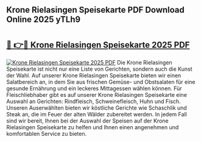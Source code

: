 ## Krone Rielasingen Speisekarte PDF Download Online 2025 yTLh9

# <h2><a href="http://gc7ukwe.nevu.top/?p=Krone+Rielasingen+Speisekarte">🔗 👉🔴 Krone Rielasingen Speisekarte 2025 PDF</a></h2>

[![Krone Rielasingen Speisekarte 2025 PDF](https://i.imgur.com/dBaPXMq.png)](http://gc7ukwe.nevu.top/?p=Krone+Rielasingen+Speisekarte)
Die Krone Rielasingen Speisekarte ist nicht nur eine Liste von Gerichten, sondern auch die Kunst der Wahl. Auf unserer Krone Rielasingen Speisekarte bieten wir einen Salatbereich an, in dem Sie aus frischen Gemüse- und Obstsalaten für eine gesunde Ernährung und ein leckeres Mittagessen wählen können. Für Fleischliebhaber gibt es auf unserer Krone Rielasingen Speisekarte eine Auswahl an Gerichten: Rindfleisch, Schweinefleisch, Huhn und Fisch. Unseren Auserwählten bieten wir köstliche Gerichte wie Schaschlik und Steak an, die im Feuer der alten Wälder zubereitet werden. In jedem Fall sind wir bereit, Ihnen bei der Auswahl der Speisen auf der Krone Rielasingen Speisekarte zu helfen und Ihnen einen angenehmen und komfortablen Service zu bieten.

